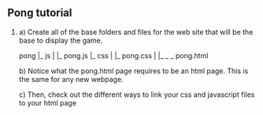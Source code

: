Pong tutorial
----------------------------------------------
1) a) Create all of the base folders and files for the web site that will be the base to display the game.

	pong
	  |_ js
	  |   |_ pong.js
	  |_ css
	  |   |_ pong.css
      |
      |_ _ _ pong.html

   b) Notice what the pong.html page requires to be an html page. This is the same for any new webpage.

	<!DOCTYPE html>
	<html lang="en"> 
		<head> 
			<meta http-equiv="content-type" content="text/html; charset=utf-8">
			<title>Pong</title>
		</head> 
		<body> 
		</body> 
	</html>

   c) Then, check out the different ways to link your css and javascript files to your html page

	<link rel="stylesheet" type="text/css" href="css/pong.css"> 
	<script src="js/pong.js"></script>
